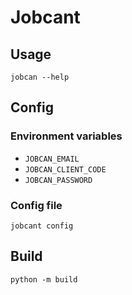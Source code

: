 # Jobcant

## Usage

```
jobcan --help
```

## Config

### Environment variables

- `JOBCAN_EMAIL`
- `JOBCAN_CLIENT_CODE`
- `JOBCAN_PASSWORD`

### Config file

```
jobcant config
```

## Build

```
python -m build
```
